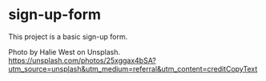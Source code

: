 # sign-up-form

This project is a basic sign-up form.

Photo by Halie West on Unsplash.
https://unsplash.com/photos/25xggax4bSA?utm_source=unsplash&utm_medium=referral&utm_content=creditCopyText
  